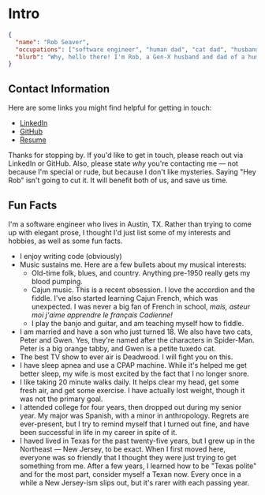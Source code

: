 # Intro

```json
{
  "name": "Rob Seaver",
  "occupations": ["software engineer", "human dad", "cat dad", "husband"],
  "blurb": "Why, hello there! I'm Rob, a Gen-X husband and dad of a human and two cats."
}
```

## Contact Information

Here are some links you might find helpful for getting in touch:

- [LinkedIn](https://www.linkedin.com/in/rbseaver)
- [GitHub](https://github.com/rbseaver)
- [Resume](/docs/resume)

Thanks for stopping by. If you'd like to get in touch, please reach out via LinkedIn or GitHub. Also, please state *why* you're contacting me &mdash; not because I'm special or rude, but because I don't like mysteries. Saying "Hey Rob" isn't going to cut it. It will benefit both of us, and save us time.

## Fun Facts

I'm a software engineer who lives in Austin, TX. Rather than trying to come up with elegant prose, I thought I'd just list some of my interests and hobbies, as well as some fun facts.

- I enjoy writing code (obviously)
- Music sustains me. Here are a few bullets about my musical interests:
  - Old-time folk, blues, and country. Anything pre-1950 really gets my blood pumping.
  - Cajun music. This is a recent obsession. I love the accordion and the fiddle. I've also started learning Cajun French, which was unexpected. I was never a big fan of French in school, *mais, asteur moi j'aime apprendre le français Cadienne!*
  - I play the banjo and guitar, and am teaching myself how to fiddle.
- I am married and have a son who just turned 18. We also have two cats, Peter and Gwen. Yes, they're named after the characters in Spider-Man. Peter is a big orange tabby, and Gwen is a petite tuxedo cat.
- The best TV show to ever air is Deadwood. I will fight you on this.
- I have sleep apnea and use a CPAP machine. While it's helped me get better sleep, my wife is most excited by the fact that I no longer snore.
- I like taking 20 minute walks daily. It helps clear my head, get some fresh air, and get some exercise. I have actually lost weight, though it was not the primary goal.
- I attended college for four years, then dropped out during my senior year. My major was Spanish, with a minor in anthropology. Regrets are ever-present, but I try to remind myself that I turned out fine, and have been successful in life in my career in spite of it.
- I haved lived in Texas for the past twenty-five years, but I grew up in the Northeast &mdash; New Jersey, to be exact. When I first moved here, everyone was so friendly that I thought they were just trying to get something from me. After a few years, I learned how to be "Texas polite" and for the most part, consider myself a Texan now. Every once in a while a New Jersey-ism slips out, but it's rarer with each passing year.
